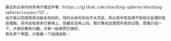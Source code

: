     最近的业余时间多用于做这件事：https://github.com/sharding-sphere/sharding-sphere/issues/717 。     
    由于是以完成现有功能未目标的，同时业余时间也不太充足，所以其中有些用不到地方处理的有些粗糙，另外还有原本打算用上，但最后没用上的。我打算在这里把开发的过程，思路介绍一下，大家如果有兴趣，大家一起来把它做好。     
    首先来个草图，大致看一下组成结构：     
  
